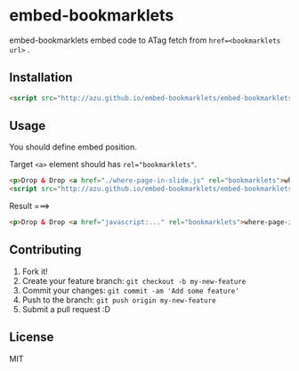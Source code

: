 # embed-bookmarklets

embed-bookmarklets embed code to ATag fetch from `href=<bookmarklets url>` .

## Installation

```html
<script src="http://azu.github.io/embed-bookmarklets/embed-bookmarklets.js"></script>
```

## Usage

You should define embed position.

Target `<a>` element should has `rel="bookmarklets"`.

```html
<p>Drop & Drop <a href="./where-page-in-slide.js" rel="bookmarklets">where-page-in-slide</a> to bookmark toolbar.</p>
<script src="http://azu.github.io/embed-bookmarklets/embed-bookmarklets.js"></script>
```

Result ===>

```html
<p>Drop & Drop <a href="javascript:..." rel="bookmarklets">where-page-in-slide</a> to bookmark toolbar.</p>
```

## Contributing

1. Fork it!
2. Create your feature branch: `git checkout -b my-new-feature`
3. Commit your changes: `git commit -am 'Add some feature'`
4. Push to the branch: `git push origin my-new-feature`
5. Submit a pull request :D

## License

MIT